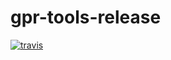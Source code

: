 # gpr-tools-release

[![travis][travis.svg]][travis.link]

[travis.svg]: https://travis-ci.com/catdad-experiments/gpr-tools-release.svg?branch=master
[travis.link]: https://travis-ci.com/catdad-experiments/gpr-tools-release

